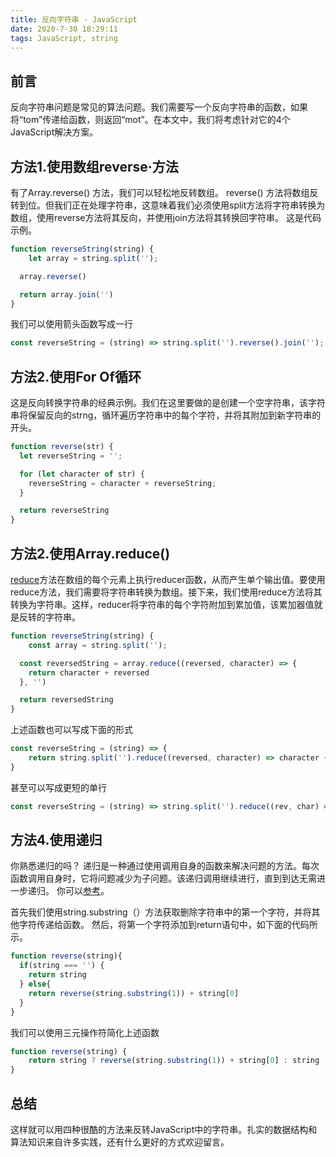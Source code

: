 ```yaml
---
title: 反向字符串 - JavaScript
date: 2020-7-30 18:29:11
tags: JavaScript, string
---
```


## 前言

反向字符串问题是常见的算法问题。我们需要写一个反向字符串的函数，如果将“tom”传递给函数，则返回“mot”。在本文中，我们将考虑针对它的4个JavaScript解决方案。

## 方法1.使用数组reverse·方法

有了Array.reverse() 方法，我们可以轻松地反转数组。 reverse() 方法将数组反转到位。但我们正在处理字符串，这意味着我们必须使用split方法将字符串转换为数组，使用reverse方法将其反向，并使用join方法将其转换回字符串。 这是代码示例。

```javascript
function reverseString(string) {
	let array = string.split('');

  array.reverse()

  return array.join('')
}
```

我们可以使用箭头函数写成一行

```javascript
const reverseString = (string) => string.split('').reverse().join('');
```
## 方法2.使用For Of循环

这是反向转换字符串的经典示例。我们在这里要做的是创建一个空字符串，该字符串将保留反向的strng，循环遍历字符串中的每个字符，并将其附加到新字符串的开头。

```javascript
function reverse(str) {
  let reverseString = '';

  for (let character of str) {
    reverseString = character + reverseString;
  }

  return reverseString
}
```
## 方法2.使用Array.reduce()

[reduce](https://developer.mozilla.org/en-US/docs/Web/JavaScript/Reference/Global_Objects/Array/reverse)方法在数组的每个元素上执行reducer函数，从而产生单个输出值。要使用reduce方法，我们需要将字符串转换为数组。接下来，我们使用reduce方法将其转换为字符串。这样，reducer将字符串的每个字符附加到累加值，该累加器值就是反转的字符串。

```javascript
function reverseString(string) {
	const array = string.split('');

  const reversedString = array.reduce((reversed, character) => {
    return character + reversed
  }, '')

  return reversedString
}
```

上述函数也可以写成下面的形式

```javascript
const reverseString = (string) => {
	return string.split('').reduce((reversed, character) => character + reversed, '')
}
```
甚至可以写成更短的单行

```javascript
const reverseString = (string) => string.split('').reduce((rev, char) => char + rev, '')
```

## 方法4.使用递归

你熟悉递归的吗？ 递归是一种通过使用调用自身的函数来解决问题的方法。每次函数调用自身时，它将问题减少为子问题。该递归调用继续进行，直到到达无需进一步递归。
你可以[参考](https://dev.to/sloan/explain-recursion-like-im-five-5c6)。

首先我们使用string.substring（）方法获取删除字符串中的第一个字符，并将其他字符传递给函数。 然后，将第一个字符添加到return语句中，如下面的代码所示。

```javascript
function reverse(string){
  if(string === '') {
    return string
  } else{
    return reverse(string.substring(1)) + string[0]
  }
}
```
我们可以使用三元操作符简化上述函数

```javascript
function reverse(string) {
 	return string ? reverse(string.substring(1)) + string[0] : string
}
```

## 总结

这样就可以用四种很酷的方法来反转JavaScript中的字符串。扎实的数据结构和算法知识来自许多实践，还有什么更好的方式欢迎留言。
